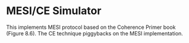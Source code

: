 # MESI/CE Simulator

This implements MESI protocol based on the Coherence Primer book (Figure 8.6). The CE technique piggybacks on the MESI implementation.
